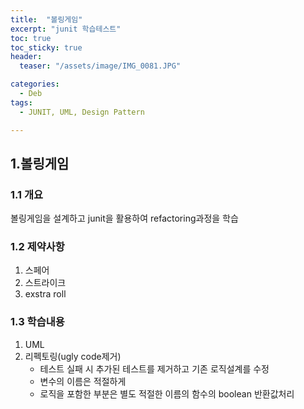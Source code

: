 ```yaml
---
title:  "볼링게임"
excerpt: "junit 학습테스트"
toc: true
toc_sticky: true
header:
  teaser: "/assets/image/IMG_0081.JPG"

categories:
  - Deb
tags:
  - JUNIT, UML, Design Pattern

---
```


## 1.볼링게임

### 1.1 개요
볼링게임을 설계하고 junit을 활용하여 refactoring과정을 학습

### 1.2 제약사항
1. 스페어
2. 스트라이크
3. exstra roll

### 1.3 학습내용
1. UML
2. 리펙토링(ugly code제거)
	- 테스트 실패 시 추가된 테스트를 제거하고 기존 로직설계를 수정
	- 변수의 이름은 적절하게
	- 로직을 포함한 부분은 별도 적절한 이름의 함수의 boolean 반환값처리
